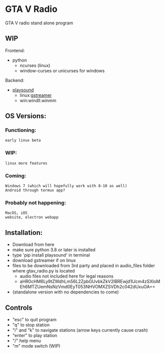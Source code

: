 # GTA V  Radio
GTA V radio stand alone program

## WIP

Frontend:
  - python 
    - ncurses (linux)
    - window-curses or unicurses for windows

Backend:
  - [playsound](https://github.com/TaylorSMarks/playsound)
    - linux:[gstreamer](https://gstreamer.freedesktop.org/documentation/installing/on-linux.html?gi-language=c)
    - win:windll.winmm

## OS Versions:
  ### Functioning:
    early linux beta
  ### WIP:
    linux more features
  ### Coming:
    Windows 7 (which will hopefully work with 8-10 as well)
    Android through termux app?
  ### Probably not happening:
    MacOS, iOS
    website, electron webapp

## Installation:
  - Download from here
  - make sure python 3.8 or later is installed
  - type 'pip install playsound' in terminal
  - download gstreamer if on linux
  - files to be downloaded from 3rd party and placed in audio_files folder where gtav_radio.py is located
    - audio files not included here for legal reasons
    - aHR0cHM6Ly9tZWdhLm56L2ZpbGUvbkZkV2lBREwjd1lJcm4zSXloMEh6MTZUemNsNzVmd0EyT053NHVOMXZSVDh2c042dUxuOA==
  - (standalone version with no dependencies to come)
    
 ## Controls
  - "esc" to quit program
  - "q" to stop station
  - "i" and "k" to navigate stations (arrow keys currently cause crash)
  - "enter" to play station
  - "/" help menu
  - "m" mode switch (WIP)
